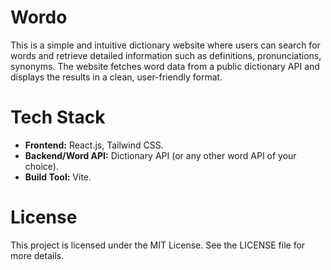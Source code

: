 # Wordo

This is a simple and intuitive dictionary website where users can search for words and retrieve detailed information such as definitions, pronunciations, synonyms. The website fetches word data from a public dictionary API and displays the results in a clean, user-friendly format.

# Tech Stack 

- <b>Frontend:</b> React.js, Tailwind CSS.
- <b>Backend/Word API:</b> Dictionary API (or any other word API of your choice).
- <b>Build Tool:</b> Vite.


# License
This project is licensed under the MIT License. See the LICENSE file for more details.
